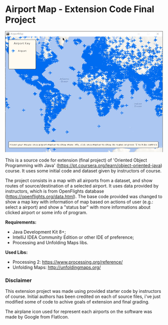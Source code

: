 # Airport Map - Extension Code Final Project

![image](https://github.com/nivaldoj/cousera-oop-java-final-extension/blob/master/img/gif1.gif?raw=true)

This is a source code for extension (final project) of 'Oriented Object Programming with Java' (https://pt.coursera.org/learn/object-oriented-java) course. It uses some initial code and dataset given by instructors of course.

The project consists in a map with all airports from a dataset, and show routes of source/destination of a selected airport. It uses data provided by instructors, which is from OpenFlights database (https://openflights.org/data.html). The base code provided was changed to show a map key with information of map based on actions of user (e.g.: select a airport) and show a "status bar" with more informations about clicked airport or some info of program.


**Requirements:**

* Java Development Kit 8+;
* IntelliJ IDEA Community Edition or other IDE of preference;
* Processing and Unfolding Maps libs.

**Used Libs:**

* Processing 2: https://www.processing.org/reference/
* Unfolding Maps: http://unfoldingmaps.org/

### Disclaimer

This extension project was made using provided starter code by instructors of course. Initial authors has been credited on each of source files, i've just modified some of code to achive goals of extension and final grading. 

The airplane icon used for represent each airports on the software was made by Google from FlatIcon.